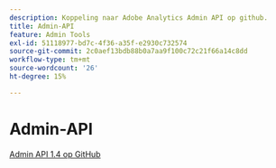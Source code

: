```yaml
---
description: Koppeling naar Adobe Analytics Admin API op github.
title: Admin-API
feature: Admin Tools
exl-id: 51118977-bd7c-4f36-a35f-e2930c732574
source-git-commit: 2c0aef13bdb88b0a7aa9f100c72c21f66a14c8dd
workflow-type: tm+mt
source-wordcount: '26'
ht-degree: 15%

---
```


# Admin-API

[Admin API 1.4 op GitHub](https://github.com/AdobeDocs/analytics-1.4-apis/blob/master/docs/admin-api/index.md)

